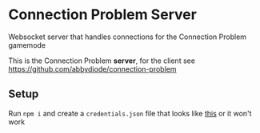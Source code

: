 # Connection Problem Server

Websocket server that handles connections for the Connection Problem gamemode

This is the Connection Problem **server**, for the client see https://github.com/abbydiode/connection-problem

## Setup

Run `npm i` and create a `credentials.json` file that looks like [this](credentials-example.json) or it won't work
